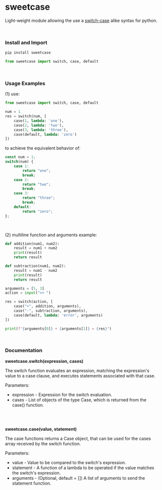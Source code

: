 # sweetcase
Light-weight module allowing the use a [switch-case](https://developer.mozilla.org/en-US/docs/Web/JavaScript/Reference/Statements/switch) alike syntax for python.

<br/>

### Install and Import

```bash
pip install sweetcase
```

```python
from sweetcase import switch, case, default
```
<br/>

### Usage Examples
(1) use:
```python
from sweetcase import switch, case, default

num = 1
res = switch(num, [
    case(1, lambda: 'one'),
    case(2, lambda: 'two'),
    case(3, lambda: 'three'),
    case(default, lambda: 'zero')
])
```

to achieve the equivalent behavior of:
```js
const num = 1;
switch(num) {
    case 1:
        return "one";
        break;
    case 2:
        return "two";
        break;
    case 3:
        return "three";
        break;
    default:
        return "zero";
};
```
<br/>

(2) multiline function and arguments example:
```python
def addition(num1, num2):
    result = num1 + num2
    print(result)
    return result

def subtraction(num1, num2):
    result = num1 - num2
    print(result)
    return result

arguments = [5, 3]
action = input(">> ")

res = switch(action, [
    case("+", addition, arguments),
    case("-", subtraction, arguments),
    case(default, lambda: 'error', arguments)
])

print(f"{arguments[0]} + {arguments[1]} = {res}")
```
<br/>

### Documentation
**sweetcase.switch(expression, cases)**

The switch function evaluates an expression, matching the expression's value to a case clause, and executes statements associated with that case.

Parameters:
* expression - Expression for the switch evaluation.
* cases - List of objects of the type Case, which is returned from the case() function.

<br/><br/>

**sweetcase.case(value, statement)**

The case functions returns a Case object, that can be used for the cases array received by the switch function.

Parameters:
* value -  Value to be compared to the switch's expression.
* statement - A function of a lambda to be operated if the value matches the switch's expression.
* arguments - (Optional, default = []) A list of arguments to send the statement function.
